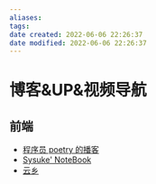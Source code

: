 ```yaml
---
aliases:
tags:
date created: 2022-06-06 22:26:37
date modified: 2022-06-06 22:26:37
---
```


# 博客&UP&视频导航

## 前端

- [程序员 poetry 的播客](https://blog.poetries.top/)
- [Sysuke' NoteBook](https://www.sysuke.com/)
- [云乡](https://blog.richasy.cn/)
